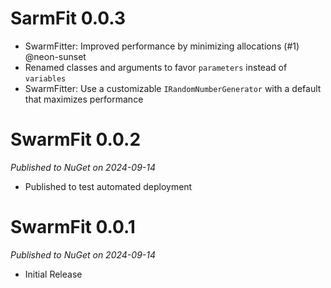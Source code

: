 # SarmFit 0.0.3
* SwarmFitter: Improved performance by minimizing allocations (#1) @neon-sunset
* Renamed classes and arguments to favor `parameters` instead of `variables`
* SwarmFitter: Use a customizable `IRandomNumberGenerator` with a default that maximizes performance

# SwarmFit 0.0.2
_Published to NuGet on 2024-09-14_
* Published to test automated deployment

# SwarmFit 0.0.1
_Published to NuGet on 2024-09-14_
* Initial Release